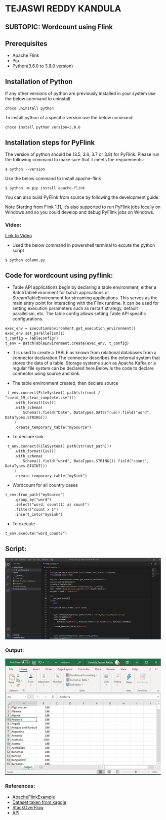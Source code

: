 # TEJASWI REDDY KANDULA

## SUBTOPIC: Wordcount using Flink
## Prerequisites
* Apache Flink 
* Pip
* Python(3.6.0 to 3.8.0 version)

## Installation of Python
If any other versions of python are previously installed in your system use the below command to uninstall
```
choco uninstall python
```
To install python of a specific version use the below command
```
choco install python version=3.8.0
```
## Installation steps for PyFlink

The version of python should be (3.5, 3.6, 3.7 or 3.8) for PyFlink. Please run the following command to make sure that it meets the requirements:
```
$ python --version
```
Use the below command to install apache-flink 
```
$ python -m pip install apache-flink 
```
You can also build PyFlink from source by following the development guide.

Note Starting from Flink 1.11, it’s also supported to run PyFlink jobs locally on Windows and so you could develop and debug PyFlink jobs on Windows.

### Video:
[Link to Video](https://app.vidgrid.com/view/ELbJK68EX0hP) 

- Used the below command in powershell terminal to excute the python script
```
$ python column.py
```
## Code for wordcount using pyflink:

- Table API applications begin by declaring a table environment; either a BatchTableEvironment for batch applications or StreamTableEnvironment for streaming applications. This serves as the main entry point for interacting with the Flink runtime. It can be used for setting execution parameters such as restart strategy, default parallelism, etc. The table config allows setting Table API specific configurations.

```
exec_env = ExecutionEnvironment.get_execution_environment()
exec_env.set_parallelism(1)
t_config = TableConfig()
t_env = BatchTableEnvironment.create(exec_env, t_config)
```
- It is used to create a TABLE as known from relational databases from a connector declaration.The connector describes the external system that stores the data of a table. Storage systems such as Apacha Kafka or a regular file system can be declared here.Below is the code to declare connector using source and sink.

- The table environment created, then declare source

```
 t_env.connect(FileSystem().path(str(root / "covid_19_clean_complete.csv")))
    .with_format(Csv())
    .with_schema(
        Schema().field("Date", DataTypes.DATE(True)).field("word", DataTypes.STRING())
    )
    .create_temporary_table("mySource")
```
- To declare sink.
```
 t_env.connect(FileSystem().path(str(out_path)))
    .with_format(Csv())
    .with_schema(
        Schema().field("word", DataTypes.STRING()).field("count", DataTypes.BIGINT())
    )
    .create_temporary_table("mySink")
```
- Wordcount for all country cases
```
t_env.from_path("mySource")
    .group_by("word")
    .select("word, count(1) as count")
    .filter("count > 1")
    .insert_into("mySink")
 ```
 - To execute
 ```
t_env.execute("word_count2")
 ```
## Script:

![](https://github.com/annie0sc/big-data-covid-vaccine/blob/main/Tejaswi/Wordcount.PNG)

### Output: 

![](https://github.com/annie0sc/big-data-covid-vaccine/blob/main/Tejaswi/Output.PNG)

### References:

* [ApacheFlinkExample](https://ci.apache.org/projects/flink/flink-docs-release-1.0/apis/batch/python.html)
* [Dataset taken from kaggle](https://github.com/annie0sc/big-data-covid-vaccine/blob/main/Tejaswi/covid_19_clean_complete.csv) 
* [StackOverFlow](https://stackoverflow.com/questions/63367299/how-can-you-load-a-csv-into-pyflink-as-a-streaming-table-source)
* [API](https://www.bookstack.cn/read/Flink-1.10-en/5429ac7abe3afbba.md)


